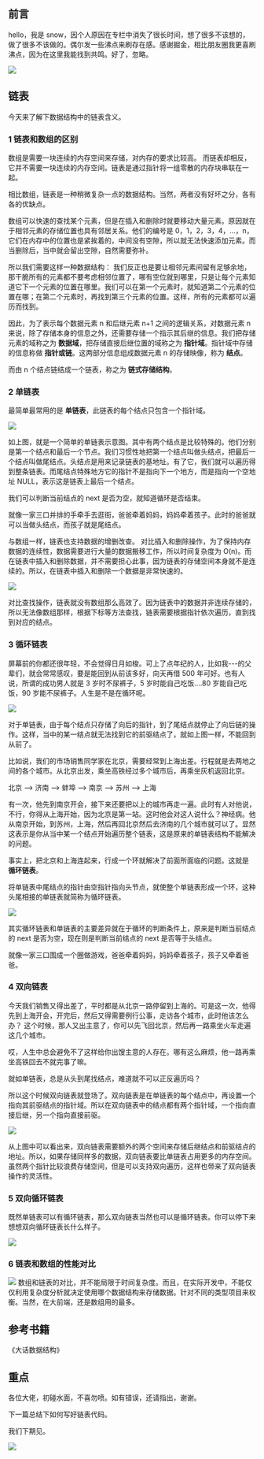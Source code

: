 

## 前言
hello，我是 snow，因个人原因在专栏中消失了很长时间，想了很多不该想的，做了很多不该做的。偶尔发一些沸点来刷存在感。感谢掘金，相比朋友圈我更喜刷沸点，因为在这里我能找到共鸣。好了，忽略。

![](https://user-gold-cdn.xitu.io/2019/3/18/1698c71f2066dad7?w=300&h=300&f=gif&s=62654)
## 链表
今天来了解下数据结构中的链表含义。
### 1 链表和数组的区别
数组是需要一块连续的内存空间来存储，对内存的要求比较高。
而链表却相反，它并不需要一块连续的内存空间。链表是通过指针将一组零散的内存块串联在一起。

相比数组，链表是一种稍微复杂一点的数据结构。当然，两者没有好坏之分，各有各的优缺点。

数组可以快速的查找某个元素，但是在插入和删除时就要移动大量元素。原因就在于相邻元素的存储位置也具有邻居关系。他们的编号是 0，1，2，3，4，...，n，它们在内存中的位置也是紧挨着的，中间没有空隙，所以就无法快速添加元素。而当删除后，当中就会留出空隙，自然需要弥补。

所以我们需要这样一种数据结构：
我们反正也是要让相邻元素间留有足够余地，那干脆所有的元素都不要考虑相邻位置了，哪有空位就到哪里，只是让每个元素知道它下一个元素的位置在哪里。我们可以在第一个元素时，就知道第二个元素的位置在哪；在第二个元素时，再找到第三个元素的位置。这样，所有的元素都可以遍历而找到。

因此，为了表示每个数据元素 n 和后继元素 n+1 之间的逻辑关系，对数据元素 n 来说，除了存储本身的信息之外，还需要存储一个指示其后继的信息。我们把存储元素的域称之为 **数据域**，把存储直接后继位置的域称之为 **指针域**。指针域中存储的信息称做 **指针或链**。这两部分信息组成数据元素 n 的存储映像，称为 **结点**。

而由 n 个结点链结成一个链表，称之为 **链式存储结构**。
### 2 单链表
最简单最常用的是 **单链表**，此链表的每个结点只包含一个指针域。

![](https://user-gold-cdn.xitu.io/2019/3/17/1698a30c9bd37f08?w=804&h=283&f=png&s=6337)

如上图，就是一个简单的单链表示意图。其中有两个结点是比较特殊的。他们分别是第一个结点和最后一个节点。我们习惯性地把第一个结点叫做头结点，把最后一个结点叫做尾结点。头结点是用来记录链表的基地址。有了它，我们就可以遍历得到整条链表。而尾结点特殊地方它的指针不是指向下一个地方，而是指向一个空地址 NULL，表示这是链表上最后一个结点。

我们可以判断当前结点的 next 是否为空，就知道循环是否结束。

就像一家三口并排的手牵手去逛街，爸爸牵着妈妈，妈妈牵着孩子。此时的爸爸就可以当做头结点，而孩子就是尾结点。

与数组一样，链表也支持数据的增删改查。
对比插入和删除操作，为了保持内存数据的连续性，数据需要进行大量的数据搬移工作，所以时间复杂度为 O(n)。而在链表中插入和删除数据，并不需要担心此事，因为链表的存储空间本身就不是连续的。所以，在链表中插入和删除一个数据是非常快速的。

![](https://user-gold-cdn.xitu.io/2019/3/17/1698acc5c34f84fb?w=807&h=528&f=png&s=13603)

对比查找操作，链表就没有数组那么高效了。因为链表中的数据并非连续存储的，所以无法像数组那样，根据下标等方法查找，链表需要根据指针依次遍历，直到找到对应的结点。

### 3 循环链表

屏幕前的你都还很年轻，不会觉得日月如梭。可上了点年纪的人，比如我---的父辈们，就会常常感叹，要是能回到从前该多好，向天再借 500 年可好。也有人说，所谓的成功男人就是 3 岁时不尿裤子，5 岁时能自己吃饭....80 岁能自己吃饭，90 岁能不尿裤子。人生是不是在循环呢。

![](https://user-gold-cdn.xitu.io/2019/3/17/1698a4cea7a43431?w=964&h=856&f=png&s=471065)

对于单链表，由于每个结点只存储了向后的指针，到了尾结点就停止了向后链的操作。这样，当中的某一结点就无法找到它的前驱结点了，就如上图一样，不能回到从前了。

比如说，我们的市场销售同学家在北京，需要经常到上海出差。行程就是去两地之间的各个城市。从北京出发，乘坐高铁经过多个城市后，再乘坐灰机返回北京。

北京 --> 济南 -->  蚌埠 --> 南京 --> 苏州 --> 上海

有一次，他先到南京开会，接下来还要把以上的城市再走一遍。此时有人对他说，不行，你得从上海开始，因为北京是第一站。这时他会对这人说什么？神经病。他从南京开始，到苏州，上海，然后再回北京然后去济南的几个城市就可以了。显然这表示是你从当中某一个结点开始遍历整个链表，这是原来的单链表结构不能解决的问题。

事实上，把北京和上海连起来，行成一个环就解决了前面所面临的问题。这就是 **循环链表**。

将单链表中尾结点的指针由空指针指向头节点，就使整个单链表形成一个环，这种头尾相接的单链表就简称为循环链表。


![](https://user-gold-cdn.xitu.io/2019/3/17/1698a6f42e9e9915?w=692&h=283&f=png&s=6849)

其实循环链表和单链表的主要差异就在于循环的判断条件上，原来是判断当前结点的 next 是否为空，现在则是判断当前结点的 next 是否等于头结点。

就像一家三口围成一个圈做游戏，爸爸牵着妈妈，妈妈牵着孩子，孩子又牵着爸爸。
###  4 双向链表
今天我们销售又得出差了，平时都是从北京一路停留到上海的。可是这一次，他得先到上海开会，开完后，然后又得需要例行公事，走访各个城市，此时他该怎么办？
这个时候，那人又出主意了，你可以先飞回北京，然后再一路乘坐火车走遍这几个城市。

哎，人生中总会避免不了这样给你出馊主意的人存在。哪有这么麻烦，他一路再乘坐高铁回去不就完事了嘛。

就如单链表，总是从头到尾找结点，难道就不可以正反遍历吗？

所以这个时候双向链表就登场了。双向链表是在单链表的每个结点中，再设置一个指向其前驱结点的指针域。所以在双向链表中的结点都有两个指针域，一个指向直接后继，另一个指向直接前驱。

![](https://user-gold-cdn.xitu.io/2019/3/17/1698aad7f9063227?w=717&h=283&f=png&s=7486)

从上图中可以看出来，双向链表需要额外的两个空间来存储后继结点和前驱结点的地址。所以，如果存储同样多的数据，双向链表要比单链表占用更多的内存空间。虽然两个指针比较浪费存储空间，但是可以支持双向遍历，这样也带来了双向链表操作的灵活性。
### 5 双向循环链表
既然单链表可以有循环链表，那么双向链表当然也可以是循环链表。你可以停下来想想双向循环链表长什么样子。

![](https://user-gold-cdn.xitu.io/2019/3/17/1698ad5c83aa8fd2?w=717&h=313&f=png&s=10032)

### 6 链表和数组的性能对比


![](https://user-gold-cdn.xitu.io/2019/3/17/1698afb29a3a2733?w=708&h=380&f=png&s=37062)
数组和链表的对比，并不能局限于时间复杂度。而且，在实际开发中，不能仅仅利用复杂度分析就决定使用哪个数据结构来存储数据。针对不同的类型项目来权衡。当然，在大前端，还是数组用的最多。
## 参考书籍
《大话数据结构》
## 重点
各位大佬，初碰水面，不喜勿喷。如有错误，还请指出，谢谢。

下一篇总结下如何写好链表代码。

我们下期见。

![](https://user-gold-cdn.xitu.io/2019/3/18/1698c77f661926ef?w=255&h=255&f=png&s=71601)
